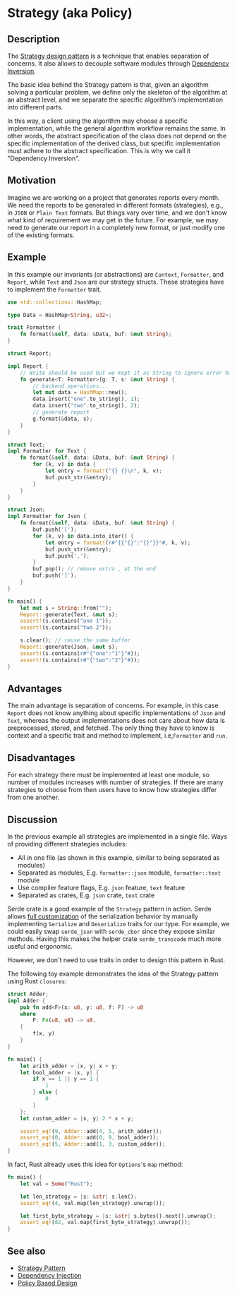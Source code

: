 # Strategy (aka Policy)

## Description

The [Strategy design pattern](https://en.wikipedia.org/wiki/Strategy_pattern)
is a technique that enables separation of concerns.
It also allows to decouple software modules through [Dependency Inversion](https://en.wikipedia.org/wiki/Dependency_inversion_principle).

The basic idea behind the Strategy pattern is that, given an algorithm solving
a particular problem, we define only the skeleton of the algorithm at an abstract
level, and we separate the specific algorithm’s implementation into different parts.

In this way, a client using the algorithm may choose a specific implementation,
while the general algorithm workflow remains the same. In other words, the abstract
specification of the class does not depend on the specific implementation of the
derived class, but specific implementation must adhere to the abstract specification.
This is why we call it "Dependency Inversion".

## Motivation

Imagine we are working on a project that generates reports every month.
We need the reports to be generated in different formats (strategies), e.g.,
in `JSON` or `Plain Text` formats.
But things vary over time, and we don't know what kind of requirement we may get
in the future. For example, we may need to generate our report in a completely new
format, or just modify one of the existing formats.

## Example

In this example our invariants (or abstractions) are `Context`, `Formatter`,
and `Report`, while `Text` and `Json` are our strategy structs. These strategies
have to implement the `Formatter` trait.

```rust
use std::collections::HashMap;

type Data = HashMap<String, u32>;

trait Formatter {
    fn format(&self, data: &Data, buf: &mut String);
}

struct Report;

impl Report {
    // Write should be used but we kept it as String to ignore error handling
    fn generate<T: Formatter>(g: T, s: &mut String) {
        // backend operations...
        let mut data = HashMap::new();
        data.insert("one".to_string(), 1);
        data.insert("two".to_string(), 2);
        // generate report
        g.format(&data, s);
    }
}

struct Text;
impl Formatter for Text {
    fn format(&self, data: &Data, buf: &mut String) {
        for (k, v) in data {
            let entry = format!("{} {}\n", k, v);
            buf.push_str(&entry);
        }
    }
}

struct Json;
impl Formatter for Json {
    fn format(&self, data: &Data, buf: &mut String) {
        buf.push('[');
        for (k, v) in data.into_iter() {
            let entry = format!(r#"{{"{}":"{}"}}"#, k, v);
            buf.push_str(&entry);
            buf.push(',');
        }
        buf.pop(); // remove extra , at the end
        buf.push(']');
    }
}

fn main() {
    let mut s = String::from("");
    Report::generate(Text, &mut s);
    assert!(s.contains("one 1"));
    assert!(s.contains("two 2"));

    s.clear(); // reuse the same buffer
    Report::generate(Json, &mut s);
    assert!(s.contains(r#"{"one":"1"}"#));
    assert!(s.contains(r#"{"two":"2"}"#));
}
```

## Advantages

The main advantage is separation of concerns. For example, in this case `Report`
does not know anything about specific implementations of `Json` and `Text`,
whereas the output implementations does not care about how data is preprocessed,
stored, and fetched. The only thing they have to know is context and a specific
trait and method to implement, i.e,`Formatter` and `run`.

## Disadvantages

For each strategy there must be implemented at least one module, so number of modules
increases with number of strategies. If there are many strategies to choose from
then users have to know how strategies differ from one another.

## Discussion

In the previous example all strategies are implemented in a single file.
Ways of providing different strategies includes:

- All in one file (as shown in this example, similar to being separated as modules)
- Separated as modules, E.g. `formatter::json` module, `formatter::text` module
- Use compiler feature flags, E.g. `json` feature, `text` feature
- Separated as crates, E.g. `json` crate, `text` crate

Serde crate is a good example of the `Strategy` pattern in action. Serde allows
[full customization](https://serde.rs/custom-serialization.html) of the serialization
behavior by manually implementing `Serialize` and `Deserialize` traits for our
type. For example, we could easily swap `serde_json` with `serde_cbor` since they
expose similar methods. Having this makes the helper crate `serde_transcode` much
more useful and ergonomic.

However, we don't need to use traits in order to design this pattern in Rust.

The following toy example demonstrates the idea of the Strategy pattern using Rust
`closures`:

```rust
struct Adder;
impl Adder {
    pub fn add<F>(x: u8, y: u8, f: F) -> u8
    where
        F: Fn(u8, u8) -> u8,
    {
        f(x, y)
    }
}

fn main() {
    let arith_adder = |x, y| x + y;
    let bool_adder = |x, y| {
        if x == 1 || y == 1 {
            1
        } else {
            0
        }
    };
    let custom_adder = |x, y| 2 * x + y;

    assert_eq!(9, Adder::add(4, 5, arith_adder));
    assert_eq!(0, Adder::add(0, 0, bool_adder));
    assert_eq!(5, Adder::add(1, 3, custom_adder));
}

```

In fact, Rust already uses this idea for `Options`'s `map` method:

```rust
fn main() {
    let val = Some("Rust");

    let len_strategy = |s: &str| s.len();
    assert_eq!(4, val.map(len_strategy).unwrap());

    let first_byte_strategy = |s: &str| s.bytes().next().unwrap();
    assert_eq!(82, val.map(first_byte_strategy).unwrap());
}
```

## See also

- [Strategy Pattern](https://en.wikipedia.org/wiki/Strategy_pattern)
- [Dependency Injection](https://en.wikipedia.org/wiki/Dependency_injection)
- [Policy Based Design](https://en.wikipedia.org/wiki/Modern_C++_Design#Policy-based_design)
